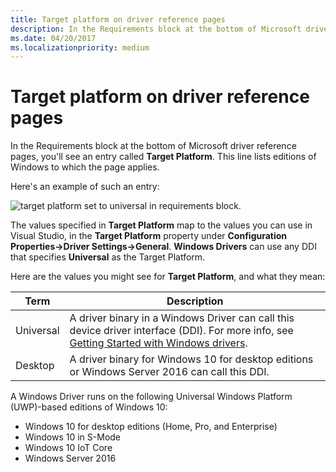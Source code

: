 ```yaml
---
title: Target platform on driver reference pages
description: In the Requirements block at the bottom of Microsoft driver reference pages, you''ll see an entry called Target Platform.
ms.date: 04/20/2017
ms.localizationpriority: medium
---
```


# Target platform on driver reference pages

In the Requirements block at the bottom of Microsoft driver reference pages, you'll see an entry called **Target Platform**. This line lists editions of Windows to which the page applies.

Here's an example of such an entry:

![target platform set to universal in requirements block.](images/TargetPlatform.png)

The values specified in **Target Platform** map to the values you can use in Visual Studio, in the **Target Platform** property under **Configuration Properties->Driver Settings->General**.  **Windows Drivers** can use any DDI that specifies **Universal** as the Target Platform.

Here are the values you might see for **Target Platform**, and what they mean:

|Term|Description|
|--- |--- |
|Universal|A driver binary in a Windows Driver can call this device driver interface (DDI). For more info, see [Getting Started with Windows drivers](getting-started-with-windows-drivers.md).|
|Desktop|A driver binary for Windows 10 for desktop editions or Windows Server 2016 can call this DDI.|

A Windows Driver runs on the following Universal Windows Platform (UWP)-based editions of Windows 10:

*   Windows 10 for desktop editions (Home, Pro, and Enterprise)
*   Windows 10 in S-Mode
*   Windows 10 IoT Core
*   Windows Server 2016


